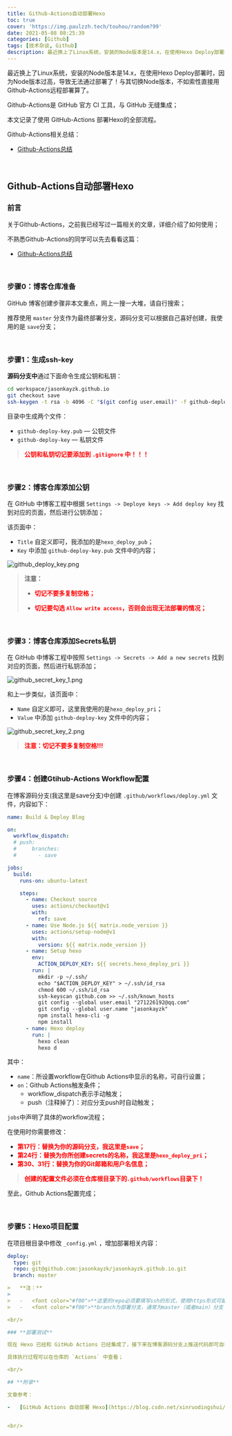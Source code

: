 ```yaml
---
title: Github-Actions自动部署Hexo
toc: true
cover: 'https://img.paulzzh.tech/touhou/random?99'
date: 2021-05-08 08:25:39
categories: [Github]
tags: [技术杂谈, Github]
description: 最近换上了Linux系统，安装的Node版本是14.x，在使用Hexo Deploy部署时，因为Node版本过高，导致无法通过部署了！与其切换Node版本，不如索性直接用Github-Actions远程部署算了。Github-Actions是 GitHub 官方 CI 工具，与 GitHub 无缝集成；本文记录了使用 GitHub-Actions 部署Hexo的全部流程。
---
```


最近换上了Linux系统，安装的Node版本是14.x，在使用Hexo Deploy部署时，因为Node版本过高，导致无法通过部署了！与其切换Node版本，不如索性直接用Github-Actions远程部署算了。

Github-Actions是 GitHub 官方 CI 工具，与 GitHub 无缝集成；

本文记录了使用 GitHub-Actions 部署Hexo的全部流程。

Github-Actions相关总结：

-   [Github-Actions总结](/2020/08/28/Github-Actions总结/)

<br/>

<!--more-->

## **Github-Actions自动部署Hexo**

### **前言**

关于Github-Actions，之前我已经写过一篇相关的文章，详细介绍了如何使用；

不熟悉Github-Actions的同学可以先去看看这篇：

-   [Github-Actions总结](/2020/08/28/Github-Actions总结/)

<br/>

### **步骤0：博客仓库准备**

GitHub 博客创建步骤非本文重点，网上一搜一大堆，请自行搜索；

推荐使用 `master` 分支作为最终部署分支，源码分支可以根据自己喜好创建，我使用的是 `save`分支；

<br/>

### **步骤1：生成ssh-key**

**源码分支中**通过下面命令生成公钥和私钥：

```bash
cd workspace/jasonkayzk.github.io 
git checkout save
ssh-keygen -t rsa -b 4096 -C "$(git config user.email)" -f github-deploy-key -N ""
```

目录中生成两个文件：

-   `github-deploy-key.pub` — 公钥文件
-   `github-deploy-key` — 私钥文件

>   <font color="#f00">**公钥和私钥切记要添加到 `.gitignore` 中！！！**</font>

<br/>

### **步骤2：博客仓库添加公钥**

在 GitHub 中博客工程中根据 `Settings -> Deploye keys -> Add deploy key` 找到对应的页面，然后进行公钥添加；

该页面中：

-   `Title` 自定义即可，我添加的是`hexo_deploy_pub`；
-   `Key` 中添加 `github-deploy-key.pub` 文件中的内容；

![github_deploy_key.png](https://raw.fastgit.org/JasonkayZK/blog_static/master/images/github_deploy_key.png)

>   **注意：**
>
>   -   <font color="#f00">**切记不要多复制空格；**</font>
>
>   -   <font color="#f00">**切记要勾选 `Allow write access`，否则会出现无法部署的情况；**</font>

<br/>

### **步骤3：博客仓库添加Secrets私钥**

在 GitHub 中博客工程中按照 `Settings -> Secrets -> Add a new secrets` 找到对应的页面，然后进行私钥添加；

![github_secret_key_1.png](https://raw.fastgit.org/JasonkayZK/blog_static/master/images/github_secret_key_1.png)

和上一步类似，该页面中：

-   `Name` 自定义即可，这里我使用的是`hexo_deploy_pri`；
-   `Value` 中添加 `github-deploy-key` 文件中的内容；

![github_secret_key_2.png](https://raw.fastgit.org/JasonkayZK/blog_static/master/images/github_secret_key_2.png)

>   <font color="#f00">**注意：切记不要多复制空格!!!**</font>

<br/>

### **步骤4：创建Gtihub-Actions Workflow配置**

在博客源码分支(我这里是save分支)中创建 `.github/workflows/deploy.yml` 文件，内容如下：

```yaml
name: Build & Deploy Blog

on:
  workflow_dispatch:
  # push:
  #     branches:
  #       - save

jobs:
  build:
    runs-on: ubuntu-latest

    steps:
      - name: Checkout source
        uses: actions/checkout@v1
        with:
          ref: save
      - name: Use Node.js ${{ matrix.node_version }}
        uses: actions/setup-node@v1
        with:
          version: ${{ matrix.node_version }}
      - name: Setup hexo
        env:
          ACTION_DEPLOY_KEY: ${{ secrets.hexo_deploy_pri }}
        run: |
          mkdir -p ~/.ssh/
          echo "$ACTION_DEPLOY_KEY" > ~/.ssh/id_rsa
          chmod 600 ~/.ssh/id_rsa
          ssh-keyscan github.com >> ~/.ssh/known_hosts
          git config --global user.email "271226192@qq.com"
          git config --global user.name "jasonkayzk"
          npm install hexo-cli -g
          npm install
      - name: Hexo deploy
        run: |
          hexo clean
          hexo d
```

其中：

-   `name`：所设置workflow在Github Actions中显示的名称，可自行设置；
-   `on`：Github Actions触发条件；
    -   workflow_dispatch表示手动触发；
    -   push（注释掉了）：对应分支push时自动触发；

`jobs`中声明了具体的workflow流程；

在使用时你需要修改：

-   <font color="#f00">**第17行：替换为你的源码分支，我这里是`save`；**</font>
-   <font color="#f00">**第24行：替换为你所创建secrets的名称，我这里是`hexo_deploy_pri`；**</font>
-   <font color="#f00">**第30、31行：替换为你的Git邮箱和用户名信息；**</font>

>   <font color="#f00">**创建的配置文件必须在仓库根目录下的`.github/workflows`目录下！**</font>

至此，Github Actions配置完成；

<br/>

### **步骤5：Hexo项目配置**

在项目根目录中修改 `_config.yml` ，增加部署相关内容：

```yaml
deploy:
  type: git
  repo: git@github.com:jasonkayzk/jasonkayzk.github.io.git
  branch: master

>   **注：**
>
>   -   <font color="#f00">**这里的repo必须要填写ssh的形式，使用https形式可能会有问题！**</font>
>   -   <font color="#f00">**branch为部署分支，通常为master（或者main）分支；**</font>

<br/>

### **部署测试**

现在 Hexo 已经和 GitHub Actions 已经集成了，接下来在博客源码分支上推送代码即可自动/手动编译部署；

具体执行过程可以在仓库的 `Actions` 中查看；

<br/>

## **附录**

文章参考：

-   [GitHub Actions 自动部署 Hexo](https://blog.csdn.net/xinruodingshui/article/details/105499161)


<br/>